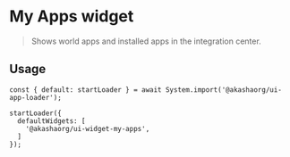 # My Apps widget

> Shows world apps and installed apps in the integration center.

## Usage

```tsx
const { default: startLoader } = await System.import('@akashaorg/ui-app-loader');

startLoader({
  defaultWidgets: [
    '@akashaorg/ui-widget-my-apps',
  ]
});

```
